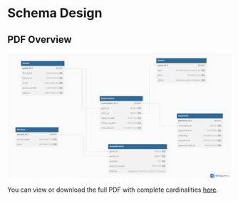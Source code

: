 # Schema Design

## PDF Overview

[![Hotel Management Schema Preview](Screenshot%20from%202024-07-22%2011-29-54.png)](Hotel_management_Schema.pdf)

You can view or download the full PDF with complete cardinalities [here](docs/Hotel_management_Schema.pdf).
